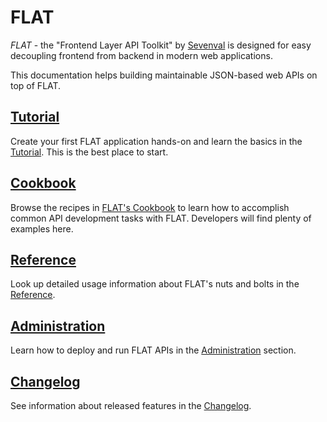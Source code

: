# FLAT

_FLAT_ - the "Frontend Layer API Toolkit" by [Sevenval](https://www.sevenval.com/) is designed
for easy decoupling frontend from backend in modern web applications. 

This documentation helps building maintainable JSON-based web APIs
on top of FLAT.

## [Tutorial](tutorial/README.md)

Create your first FLAT application hands-on and learn the basics in the [Tutorial](tutorial/README.md).
This is the best place to start.

## [Cookbook](cookbook/README.md)

Browse the recipes in [FLAT's Cookbook](cookbook/README.md) to learn
how to accomplish common API development tasks with FLAT. Developers will find plenty of examples here.

## [Reference](reference/README.md)

Look up detailed usage information about FLAT's nuts and bolts in the [Reference](reference/README.md).

## [Administration](administration/README.md)

Learn how to deploy and run FLAT APIs in the [Administration](administration/README.md) section.

## [Changelog](CHANGELOG.md)

See information about released features in the [Changelog](CHANGELOG.md).
